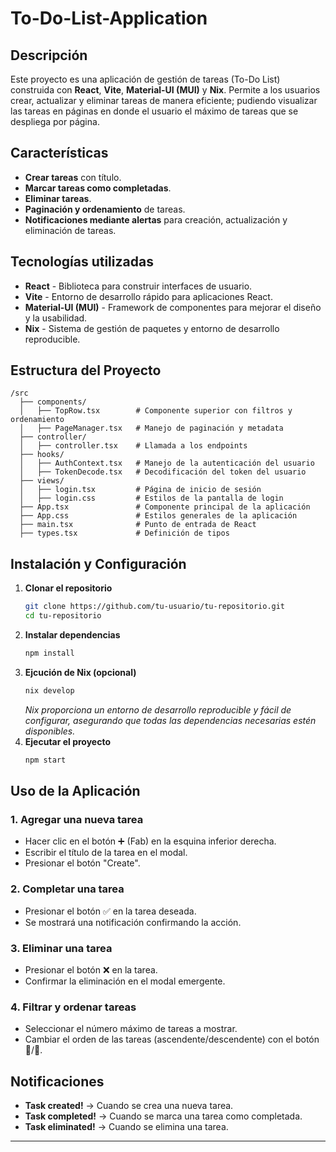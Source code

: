 # To-Do-List-Application

## Descripción
Este proyecto es una aplicación de gestión de tareas (To-Do List) construida con **React**, **Vite**, **Material-UI (MUI)** y **Nix**. Permite a los usuarios crear, actualizar y eliminar tareas de manera eficiente; pudiendo visualizar las tareas en páginas en donde el usuario el máximo de tareas que se despliega por página.

## Características
- **Crear tareas** con título.
- **Marcar tareas como completadas**.
- **Eliminar tareas**.
- **Paginación y ordenamiento** de tareas.
- **Notificaciones mediante alertas** para creación, actualización y eliminación de tareas.

## Tecnologías utilizadas
- **React** - Biblioteca para construir interfaces de usuario.
- **Vite** - Entorno de desarrollo rápido para aplicaciones React.
- **Material-UI (MUI)** - Framework de componentes para mejorar el diseño y la usabilidad.
- **Nix** - Sistema de gestión de paquetes y entorno de desarrollo reproducible.

## Estructura del Proyecto
```
/src
  ├── components/
  │   ├── TopRow.tsx        # Componente superior con filtros y ordenamiento
  │   ├── PageManager.tsx   # Manejo de paginación y metadata
  ├── controller/
  │   ├── controller.tsx    # Llamada a los endpoints
  ├── hooks/
  │   ├── AuthContext.tsx   # Manejo de la autenticación del usuario
  │   ├── TokenDecode.tsx   # Decodificación del token del usuario
  ├── views/
  │   ├── login.tsx         # Página de inicio de sesión
  │   ├── login.css         # Estilos de la pantalla de login
  ├── App.tsx               # Componente principal de la aplicación
  ├── App.css               # Estilos generales de la aplicación
  ├── main.tsx              # Punto de entrada de React
  ├── types.tsx             # Definición de tipos
```

## Instalación y Configuración
1. **Clonar el repositorio**
   ```sh
   git clone https://github.com/tu-usuario/tu-repositorio.git
   cd tu-repositorio
   ```
2. **Instalar dependencias**
   ```sh
   npm install
   ```
3. **Ejcución de Nix (opcional)**
   ```sh
   nix develop
   ```
   *Nix proporciona un entorno de desarrollo reproducible y fácil de configurar, asegurando que todas las dependencias necesarias estén disponibles.*
3. **Ejecutar el proyecto**
   ```sh
   npm start
   ```

## Uso de la Aplicación
### 1. Agregar una nueva tarea
- Hacer clic en el botón ➕ (Fab) en la esquina inferior derecha.
- Escribir el título de la tarea en el modal.
- Presionar el botón "Create".

### 2. Completar una tarea
- Presionar el botón ✅ en la tarea deseada.
- Se mostrará una notificación confirmando la acción.

### 3. Eliminar una tarea
- Presionar el botón ❌ en la tarea.
- Confirmar la eliminación en el modal emergente.

### 4. Filtrar y ordenar tareas
- Seleccionar el número máximo de tareas a mostrar.
- Cambiar el orden de las tareas (ascendente/descendente) con el botón 🔼/🔽.

## Notificaciones
- **Task created!** → Cuando se crea una nueva tarea.
- **Task completed!** → Cuando se marca una tarea como completada.
- **Task eliminated!** → Cuando se elimina una tarea.

---

